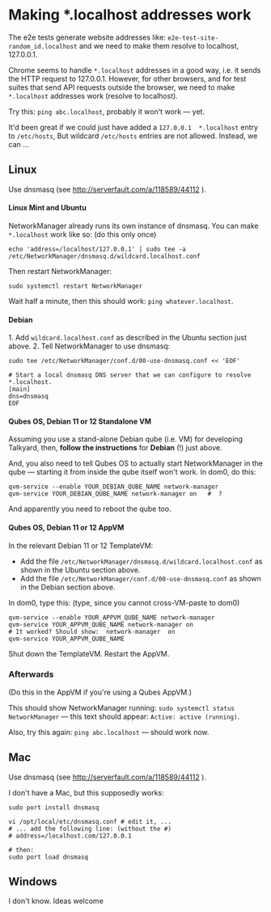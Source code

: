 Making \*.localhost addresses work
=============================

The e2e tests generate website addresses like: `e2e-test-site-random_id.localhost` and we need
to make them resolve to localhost, 127.0.0.1.

Chrome seems to handle `*.localhost` addresses in a good way, i.e. it sends the HTTP request
to 127.0.0.1. However, for other browsers, and for test suites that send API requests
outside the browser, we need to make `*.localhost` addresses work (resolve to localhost).

Try this: `ping abc.localhost`, probably it won't work — yet.

It'd been great if we could just have added a `127.0.0.1  *.localhost` entry to `/etc/hosts`,
But wildcard `/etc/hosts` entries are not allowed. Instead, we can ...



Linux
-----------------------------


Use dnsmasq (see http://serverfault.com/a/118589/44112 ).

#### Linux Mint and Ubuntu

NetworkManager already runs its own instance of
dnsmasq. You can make `*.localhost` work like so: (do this only once)

    echo 'address=/localhost/127.0.0.1' | sudo tee -a /etc/NetworkManager/dnsmasq.d/wildcard.localhost.conf

Then restart NetworkManager:

    sudo systemctl restart NetworkManager

Wait half a minute, then this should work: `ping whatever.localhost`.

#### Debian

1\. Add `wildcard.localhost.conf` as described in the Ubuntu section just above.
2\. Tell NetworkManager to use dnsmasq:

```
sudo tee /etc/NetworkManager/conf.d/00-use-dnsmasq.conf << 'EOF'

# Start a local dnsmasq DNS server that we can configure to resolve *.localhost.
[main]
dns=dnsmasq
EOF
```

#### Qubes OS, Debian 11 or 12 Standalone VM

Assuming you use a stand-alone Debian qube (i.e. VM) for developing
Talkyard, then, **follow the instructions** for **Debian** (!) just above.

And, you also need to tell Qubes OS to actually start NetworkManager
in the qube — starting it from
inside the qube itself won't work. In dom0, do this:

    qvm-service --enable YOUR_DEBIAN_QUBE_NAME network-manager
    qvm-service YOUR_DEBIAN_QUBE_NAME network-manager on   #  ?

And apparently you need to reboot the qube too.

#### Qubes OS, Debian 11 or 12 AppVM

In the relevant Debian 11 or 12 TemplateVM:

- Add the file `/etc/NetworkManager/dnsmasq.d/wildcard.localhost.conf` as shown in the Ubuntu section above.
- Add the file `/etc/NetworkManager/conf.d/00-use-dnsmasq.conf` as shown in the Debian section above.

In dom0, type this: (type, since you cannot cross-VM-paste to dom0)

    qvm-service --enable YOUR_APPVM_QUBE_NAME network-manager
    qvm-service YOUR_APPVM_QUBE_NAME network-manager on
    # It worked? Should show:  network-manager  on
    qvm-service YOUR_APPVM_QUBE_NAME

Shut down the TemplateVM. Restart the AppVM.

### Afterwards

(Do this in the AppVM if you're using a Qubes AppVM.)

This should show NetworkManager running: `sudo systemctl status NetworkManager` — this text should appear: `Active: active (running)`.

Also, try this again: `ping abc.localhost` — should work now.


Mac
-----------------------------

Use dnsmasq (see http://serverfault.com/a/118589/44112 ).

I don't have a Mac, but this supposedly works:

    sudo port install dnsmasq

    vi /opt/local/etc/dnsmasq.conf # edit it, ...
    # ... add the following line: (without the #)
    # address=/localhost.com/127.0.0.1

    # then:
    sudo port load dnsmasq


Windows
-----------------------------

I don't know. Ideas welcome
